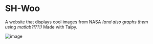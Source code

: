 # SH-Woo

A website that displays cool images from NASA *(and also graphs them using matlab?!??!)*
Made with Taipy.

![image](https://apod.nasa.gov/apod/image/2309/_DSC7280-1s_1024.jpg)